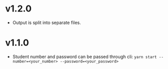 # v1.2.0

- Output is split into separate files.

# v1.1.0

- Student number and password can be passed through cli: `yarn start --number=<your_number> --password=<your_password>`


